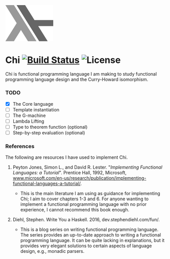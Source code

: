 <p align="left">
 <img src="/doc/Chi.png" width="150" height="112.5" >
</p>

# Chi [![Build Status](https://travis-ci.com/J0HNN7G/chi.svg?branch=tempInst)](https://travis-ci.com/J0HNN7G/chi) ![License](https://img.shields.io/github/license/J0HNN7G/chi)


 Chi is functional programming language I am making to study functional programming language design and the Curry-Howard isomorphism.

 ### TODO

 - [x] The Core language
 - [ ] Template instantiation
 - [ ] The G-machine
 - [ ] Lambda Lifting
 - [ ] Type to theorem function (optional)
 - [ ] Step-by-step evaluation (optional)

 ### References

The following are resources I have used to implement Chi.

1.  Peyton Jones, Simon L., and David R. Lester. "*Implementing Functional Languages: a Tutorial*". Prentice Hall, 1992, Microsoft, www.microsoft.com/en-us/research/publication/implementing-functional-languages-a-tutorial/.
    - This is the main literature I am using as guidance for implementing Chi; I aim to cover chapters 1-3 and 6. For anyone wanting to implement a functional programming       language with no prior experience, I cannot recommend this book enough.

2.  Diehl, Stephen. Write You a Haskell. 2016, dev.stephendiehl.com/fun/.
    - This is a blog series on writing functional programming language. The series provides an up-to-date approach to writing a functional programming language. It can be quite    lacking in explanations, but it provides very elegant solutions to certain aspects of language design, e.g., monadic parsers.

